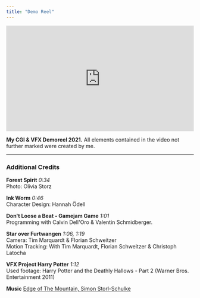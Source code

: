 ```yaml
---
title: "Demo Reel"
---
```


<div style="position: relative; padding-bottom: 56.25%; height: 0; overflow: hidden;">
  <iframe src="https://player.vimeo.com/video/544334257?dnt=1 title=0&byline=0&portrait=0" style="position: absolute; top: 0; left: 0; width: 100%; height: 100%; border:0;" allowfullscreen="" title="YouTube Video"></iframe>
</div>

**My CGI & VFX Demoreel 2021.** All elements contained in the video not further marked were created by me.

---

### Additional Credits

**Forest Spirit** *0:34*<br>Photo: Olivia Storz

**Ink Worm** *0:46*<br>Character Design: Hannah Ödell

**Don't Loose a Beat - Gamejam Game** *1:01*<br>Programming with Calvin Dell'Oro & Valentin Schmidberger.

**Star over Furtwangen** *1:06, 1:19*<br>Camera: Tim Marquardt & Florian Schweitzer<br>
Motion Tracking: With Tim Marquardt, Florian Schweitzer & Christoph Latocha

**VFX Project Harry Potter** *1:12*<br>Used footage: Harry Potter and the Deathly Hallows - Part 2 (Warner Bros. Entertainment 2011)

**Music** [Edge of The Mountain, Simon Storl-Schulke](../music)

